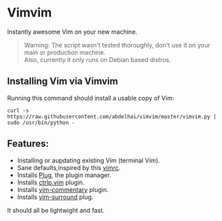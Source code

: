 # Vimvim
Instantly awesome Vim on your new machine.  

> Warning: The script wasn't tested thoroughly, don't use it on your main or production machine.  
> Also, currently it only runs on Debian based distros.  

## Installing Vim via Vimvim
Running this command should install a usable copy of Vim:  
```
curl -s https://raw.githubusercontent.com/abdelhai/vimvim/master/vimvim.py | sudo /usr/bin/python -
```

## Features:

- Installing or aupdating existing Vim (terminal Vim).
- Sane defaults,inspired by this [vimrc](https://github.com/tpope/vim-sensible).
- Installs [Plug](https://github.com/junegunn/vim-plug), the plugin manager.
- Installs [ctrlp.vim](https://github.com/kien/ctrlp.vim) plugin.
- Installs [vim-commentary](https://github.com/tpope/vim-commentary) plugin.
- Installs [vim-surround](https://github.com/tpope/vim-surround) plug.

It should all be lightwight and fast.
